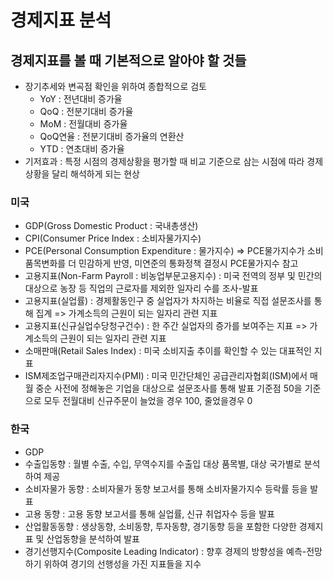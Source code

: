 # 경제지표 분석

## 경제지표를 볼 때 기본적으로 알아야 할 것들
- 장기추세와 변곡점 확인을 위하여 종합적으로 검토
    - YoY : 전년대비 증가율
    - QoQ : 전분기대비 증가율
    - MoM : 전월대비 증가율
    - QoQ연율 : 전분기대비 증가율의 연환산
    - YTD : 연초대비 증가율
- 기저효과 : 특정 시점의 경제상황을 평가할 때 비교 기준으로 삼는 시점에 따라 경제상황을 달리 해석하게 되는 현상

### 미국
- GDP(Gross Domestic Product : 국내총생산)
- CPI(Consumer Price Index : 소비자물가지수)
- PCE(Personal Consumption Expenditure : 물가지수)
    => PCE물가지수가 소비품목변화를 더 민감하게 반영, 미연준의 통화정책 결정시 PCE물가지수 참고
- 고용지표(Non-Farm Payroll : 비농업부문고용지수) : 미국 전역의 정부 및 민간의 대상으로 농장 등 직업의 근로자를 제외한 일자리 수를 조사-발표
- 고용지표(실업률) : 경제활동인구 중 실업자가 차지하는 비율로 직접 설문조사를 통해 집계 => 가계소득의 근원이 되는 일자리 관련 지표
- 고용지표(신규실업수당청구건수) : 한 주간 실업자의 증가를 보여주는 지표 => 가계소득의 근원이 되는 일자리 관련 지표
- 소매판매(Retail Sales Index) : 미국 소비지출 추이를 확인할 수 있는 대표적인 지표
- ISM제조업구매관리자지수(PMI) : 미국 민간단체인 공급관리자협회(ISM)에서 매월 중순 사전에 정해놓은 기업을 대상으로 설문조사를 통해 발표 기준점 50을 기준으로 모두 전월대비 신규주문이 늘었을 경우 100, 줄었을경우 0
### 한국
- GDP
- 수출입동향 : 월별 수출, 수입, 무역수지를 수출입 대상 품목별, 대상 국가별로 분석하여 제공
- 소비자물가 동향 : 소비자물가 동향 보고서를 통해 소비자물가지수 등락률 등을 발표
- 고용 동향 : 고용 동향 보고서를 통해 실업률, 신규 취업자수 등을 발표
- 산업활동동향 : 생상동향, 소비동향, 투자동향, 경기동향 등을 포함한 다양한 경제지표 및 산업동향을 분석하여 발표
- 경기선행지수(Composite Leading Indicator) : 향후 경제의 방향성을 예측-전망하기 위하여 경기의 선행성을 가진 지표들을 지수